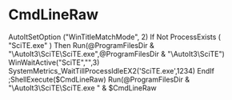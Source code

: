 # CmdLineRaw
AutoItSetOption ("WinTitleMatchMode", 2) If Not ProcessExists ( "SciTE.exe" ) Then     Run(@ProgramFilesDir &amp; "\AutoIt3\SciTE\SciTE.exe",@ProgramFilesDir &amp; "\AutoIt3\SciTE")     WinWaitActive("SciTE","",3)     SystemMetrics_WaitTillProcessIdleEX2('SciTE.exe',1234) EndIf ;ShellExecute($CmdLineRaw) Run(@ProgramFilesDir &amp; "\AutoIt3\SciTE\SciTE.exe " &amp; $CmdLineRaw
